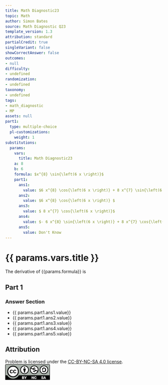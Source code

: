```yaml
---
title: Math Diagnostic23
topic: Math
author: Simon Bates
source: Math Diagnostic Q23
template_version: 1.3
attribution: standard
partialCredit: true
singleVariant: false
showCorrectAnswer: false
outcomes:
- null
difficulty:
- undefined
randomization:
- undefined
taxonomy:
- undefined
tags:
- math_diagnostic
- MP
assets: null
part1:
  type: multiple-choice
  pl-customizations:
    weight: 1
substitutions:
  params:
    vars:
      title: Math Diagnostic23
    a: 8
    b: 6
    formula: $x^{8} \sin{\left(6 x \right)}$
    part1:
      ans1:
        value: $6 x^{8} \cos{\left(6 x \right)} + 8 x^{7} \sin{\left(6 x \right)}$
      ans2:
        value: $6 x^{8} \cos{\left(6 x \right)} $
      ans3:
        value: $ 8 x^{7} \cos{\left(6 x \right)}$
      ans4:
        value: $- 6 x^{8} \sin{\left(6 x \right)} + 8 x^{7} \cos{\left(6 x \right)}$
      ans5:
        value: Don't Know
---
```

# {{ params.vars.title }}
The derivative of {{params.formula}} is

## Part 1

### Answer Section

- {{ params.part1.ans1.value}}
- {{ params.part1.ans2.value}}
- {{ params.part1.ans3.value}}
- {{ params.part1.ans4.value}}
- {{ params.part1.ans5.value}}

## Attribution

Problem is licensed under the [CC-BY-NC-SA 4.0 license](https://creativecommons.org/licenses/by-nc-sa/4.0/).<br> ![The Creative Commons 4.0 license requiring attribution-BY, non-commercial-NC, and share-alike-SA license.](https://raw.githubusercontent.com/firasm/bits/master/by-nc-sa.png)